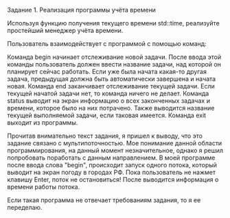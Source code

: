 Задание 1. Реализация программы учёта времени

Используя функцию получения текущего времени std::time, реализуйте простейший менеджер учёта времени.

Пользователь взаимодействует с программой с помощью команд:

Команда begin начинает отслеживание новой задачи. После ввода этой команды пользователь должен ввести название задачи, над которой он планирует сейчас работать. Если уже была начата какая-то другая задача, предыдущая должна быть автоматически завершена и начата новая.
Команда end заканчивает отслеживание текущей задачи. Если текущей начатой задачи нет, то команда ничего не делает.
Команда status выводит на экран информацию о всех законченных задачах и времени, которое было на них потрачено. Также выводится название текущей выполняемой задачи, если таковая имеется.
Команда exit выходит из программы.

Прочитав внимательно текст задания, я пришел к выводу, что это задание связано с мультипоточностью. Мое понимание данной области программирования, на данный момент незначительное, однако я решил попробовать поработать с данным направлением. В моей программе после ввода слова "begin", происходит запуск одного   потока, который выводит на экран погоду в городах РФ. Пока пользователь не нажмет клавишу Enter, поток не остановиться! После выводится информация о времени работы потока. 

Если такая программа не отвечает требованиям задания, то я ее переделаю.
